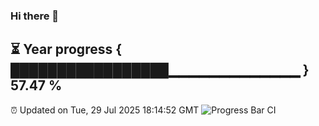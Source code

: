 ### Hi there 👋
⏳ Year progress { █████████████████▁▁▁▁▁▁▁▁▁▁▁▁▁ } 57.47 %
---
⏰ Updated on Tue, 29 Jul 2025 18:14:52 GMT
![Progress Bar CI](https://github.com/Moyi321/Moyi321/workflows/Progress%20Bar%20CI/badge.svg)
